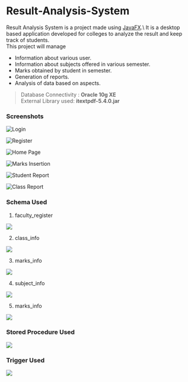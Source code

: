 # Result-Analysis-System
Result Analysis System is a project made using [JavaFX](https://en.wikipedia.org/wiki/JavaFX#:~:text=JavaFX%20is%20a%20software%20platform,included%20for%20the%20foreseeable%20future.).\
It is a desktop based application developed for colleges to analyze the result and keep track of students.\
This project will manage

- Information about various user.
- Information about subjects offered in various semester.
- Marks obtained by student in semester.
- Generation of reports.
- Analysis of data based on aspects.

> Database Connectivity : **Oracle 10g XE**\
> External Library used: **itextpdf-5.4.0.jar**

### Screenshots

![Login](images/Login.png)

![Register](images/Register.png)

![Home Page](images/Home%20Page.png)

![Marks Insertion](images/Marks%20Insertion.png)

![Student Report](images/Report.png)

![Class Report](images/Class%20R.png)

### Schema Used

1. faculty_register

![](images/faculty_register.png)

2. class_info

![](images/class_info.png)

3. marks_info

![](images/marks_info.png)

4. subject_info

![](images/subject_info.png)

5. marks_info

![](images/marks_info.png)

### Stored Procedure Used

![](images/Stored%20Procedure.PNG)

### Trigger Used

![](images/Trigger.PNG)
